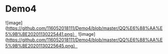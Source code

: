 # Demo4
![image](https://github.com/116052018111/Demo4/blob/master/QQ%E6%88%AA%E5%9B%BE20201130225441.png）
![image](https://github.com/116052018111/Demo4/blob/master/QQ%E6%88%AA%E5%9B%BE20201130225645.png）
